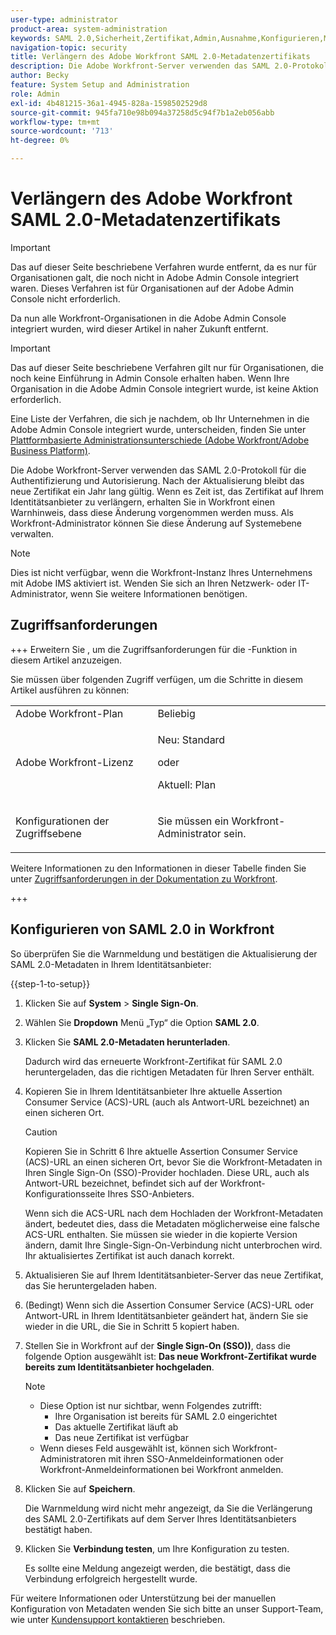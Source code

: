 ```yaml
---
user-type: administrator
product-area: system-administration
keywords: SAML 2.0,Sicherheit,Zertifikat,Admin,Ausnahme,Konfigurieren,Metadaten
navigation-topic: security
title: Verlängern des Adobe Workfront SAML 2.0-Metadatenzertifikats
description: Die Adobe Workfront-Server verwenden das SAML 2.0-Protokoll für die Authentifizierung und Autorisierung. Nach der Aktualisierung bleibt das neue Zertifikat ein Jahr lang gültig. Wenn es Zeit ist, das Zertifikat auf Ihrem Identitätsanbieter zu verlängern, erhalten Sie in Workfront einen Warnhinweis, dass diese Änderung vorgenommen werden muss. Als Workfront-Administrator können Sie diese Änderung auf Systemebene verwalten.
author: Becky
feature: System Setup and Administration
role: Admin
exl-id: 4b481215-36a1-4945-828a-1598502529d8
source-git-commit: 945fa710e98b094a37258d5c94f7b1a2eb056abb
workflow-type: tm+mt
source-wordcount: '713'
ht-degree: 0%

---
```


# Verlängern des Adobe Workfront SAML 2.0-Metadatenzertifikats

>[!IMPORTANT]
>
>Das auf dieser Seite beschriebene Verfahren wurde entfernt, da es nur für Organisationen galt, die noch nicht in Adobe Admin Console integriert waren. Dieses Verfahren ist für Organisationen auf der Adobe Admin Console nicht erforderlich.
>
>Da nun alle Workfront-Organisationen in die Adobe Admin Console integriert wurden, wird dieser Artikel in naher Zukunft entfernt.

<!--DELETE ME MARCH 2026-->

>[!IMPORTANT]
>
>Das auf dieser Seite beschriebene Verfahren gilt nur für Organisationen, die noch keine Einführung in Admin Console erhalten haben. Wenn Ihre Organisation in die Adobe Admin Console integriert wurde, ist keine Aktion erforderlich.
>
>Eine Liste der Verfahren, die sich je nachdem, ob Ihr Unternehmen in die Adobe Admin Console integriert wurde, unterscheiden, finden Sie unter [Plattformbasierte Administrationsunterschiede (Adobe Workfront/Adobe Business Platform)](../../../administration-and-setup/get-started-wf-administration/actions-in-admin-console.md).

Die Adobe Workfront-Server verwenden das SAML 2.0-Protokoll für die Authentifizierung und Autorisierung. Nach der Aktualisierung bleibt das neue Zertifikat ein Jahr lang gültig. Wenn es Zeit ist, das Zertifikat auf Ihrem Identitätsanbieter zu verlängern, erhalten Sie in Workfront einen Warnhinweis, dass diese Änderung vorgenommen werden muss. Als Workfront-Administrator können Sie diese Änderung auf Systemebene verwalten.

<!--Use this Important note box in the last few weeks before each update.

You must take action to update the metadata in your identity provider with the information from the renewed certificate before the specified date. Mismatched certificates can keep your users from logging in to Workfront after November 22, 2022.
 
-->

>[!NOTE]
>
>Dies ist nicht verfügbar, wenn die Workfront-Instanz Ihres Unternehmens mit Adobe IMS aktiviert ist. Wenden Sie sich an Ihren Netzwerk- oder IT-Administrator, wenn Sie weitere Informationen benötigen.

## Zugriffsanforderungen

+++ Erweitern Sie , um die Zugriffsanforderungen für die -Funktion in diesem Artikel anzuzeigen.

Sie müssen über folgenden Zugriff verfügen, um die Schritte in diesem Artikel ausführen zu können:

<table style="table-layout:auto"> 
 <col> 
 <col> 
 <tbody> 
  <tr> 
   <td role="rowheader">Adobe Workfront-Plan</td> 
   <td>Beliebig</td> 
  </tr> 
 <tr> 
  <td role="rowheader">Adobe Workfront-Lizenz</td> 
  <td> <p>Neu: Standard </p>
 <p>oder</p> 
<p>Aktuell: Plan </p> 
</td> 
 </tr>   
 <tr> 
   <td role="rowheader">Konfigurationen der Zugriffsebene</td> 
   <td> <p>Sie müssen ein Workfront-Administrator sein.</p> </td> 
  </tr> 
 </tbody> 
</table>

Weitere Informationen zu den Informationen in dieser Tabelle finden Sie unter [Zugriffsanforderungen in der Dokumentation zu Workfront](/help/quicksilver/administration-and-setup/add-users/access-levels-and-object-permissions/access-level-requirements-in-documentation.md).

+++

## Konfigurieren von SAML 2.0 in Workfront

So überprüfen Sie die Warnmeldung und bestätigen die Aktualisierung der SAML 2.0-Metadaten in Ihrem Identitätsanbieter:

{{step-1-to-setup}}

1. Klicken Sie auf **System** > **Single Sign-On**.

1. Wählen Sie **Dropdown** Menü „Typ“ die Option **SAML 2.0**.

1. Klicken Sie **SAML 2.0-Metadaten herunterladen**.

   Dadurch wird das erneuerte Workfront-Zertifikat für SAML 2.0 heruntergeladen, das die richtigen Metadaten für Ihren Server enthält.

1. Kopieren Sie in Ihrem Identitätsanbieter Ihre aktuelle Assertion Consumer Service (ACS)-URL (auch als Antwort-URL bezeichnet) an einen sicheren Ort.

   >[!CAUTION]
   >
   >Kopieren Sie in Schritt 6 Ihre aktuelle Assertion Consumer Service (ACS)-URL an einen sicheren Ort, bevor Sie die Workfront-Metadaten in Ihren Single Sign-On (SSO)-Provider hochladen. Diese URL, auch als Antwort-URL bezeichnet, befindet sich auf der Workfront-Konfigurationsseite Ihres SSO-Anbieters.
   >
   >
   >Wenn sich die ACS-URL nach dem Hochladen der Workfront-Metadaten ändert, bedeutet dies, dass die Metadaten möglicherweise eine falsche ACS-URL enthalten. Sie müssen sie wieder in die kopierte Version ändern, damit Ihre Single-Sign-On-Verbindung nicht unterbrochen wird. Ihr aktualisiertes Zertifikat ist auch danach korrekt.

1. Aktualisieren Sie auf Ihrem Identitätsanbieter-Server das neue Zertifikat, das Sie heruntergeladen haben.
1. (Bedingt) Wenn sich die Assertion Consumer Service (ACS)-URL oder Antwort-URL in Ihrem Identitätsanbieter geändert hat, ändern Sie sie wieder in die URL, die Sie in Schritt 5 kopiert haben.
1. Stellen Sie in Workfront auf der **Single Sign-On (SSO))**, dass die folgende Option ausgewählt ist: **Das neue Workfront-Zertifikat wurde bereits zum Identitätsanbieter hochgeladen**.

   >[!NOTE]
   >
   >* Diese Option ist nur sichtbar, wenn Folgendes zutrifft:
   >   * Ihre Organisation ist bereits für SAML 2.0 eingerichtet
   >   * Das aktuelle Zertifikat läuft ab
   >   * Das neue Zertifikat ist verfügbar
   >* Wenn dieses Feld ausgewählt ist, können sich Workfront-Administratoren mit ihren SSO-Anmeldeinformationen oder Workfront-Anmeldeinformationen bei Workfront anmelden.

1. Klicken Sie auf **Speichern**.

   Die Warnmeldung wird nicht mehr angezeigt, da Sie die Verlängerung des SAML 2.0-Zertifikats auf dem Server Ihres Identitätsanbieters bestätigt haben.

1. Klicken Sie **Verbindung testen**, um Ihre Konfiguration zu testen.

   Es sollte eine Meldung angezeigt werden, die bestätigt, dass die Verbindung erfolgreich hergestellt wurde.

Für weitere Informationen oder Unterstützung bei der manuellen Konfiguration von Metadaten wenden Sie sich bitte an unser Support-Team, wie unter [Kundensupport kontaktieren](../../../workfront-basics/tips-tricks-and-troubleshooting/contact-customer-support.md) beschrieben.
